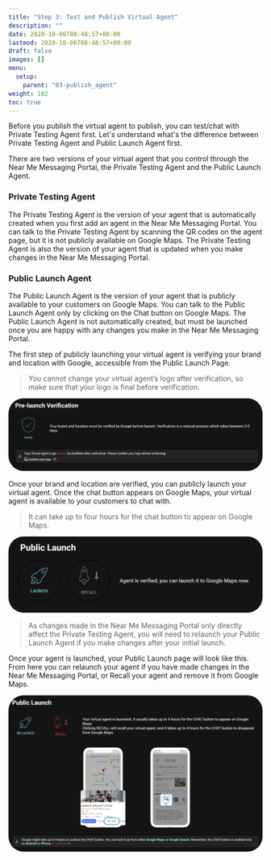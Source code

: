 ```yaml
---
title: "Step 3: Test and Publish Virtual Agent"
description: ""
date: 2020-10-06T08:48:57+00:00
lastmod: 2020-10-06T08:48:57+00:00
draft: false
images: []
menu:
  setup:
    parent: "03-publish_agent"
weight: 102
toc: true
---
```


Before you publish the virtual agent to publish, you can test/chat with Private Testing Agent first. Let's understand what's the difference between Private Testing Agent and Public Launch Agent first.


There are two versions of your virtual agent that you control through the Near Me Messaging Portal, the Private Testing Agent and the Public Launch Agent.


### Private Testing Agent


The Private Testing Agent is the version of your agent that is automatically created when you first add an agent in the Near Me Messaging Portal. You can talk to the Private Testing Agent by scanning the QR codes on the agent page, but it is not publicly available on Google Maps. The Private Testing Agent is also the version of your agent that is updated when you make changes in the Near Me Messaging Portal.

### Public Launch Agent

The Public Launch Agent is the version of your agent that is publicly available to your customers on Google Maps. You can talk to the Public Launch Agent only by clicking on the Chat button on Google Maps. The Public Launch Agent is not automatically created, but must be launched once you are happy with any changes you make in the Near Me Messaging Portal.

The first step of publicly launching your virtual agent is verifying your brand and location with Google, accessible from the Public Launch Page.

 > You cannot change your virtual agent’s logo after verification, so make sure that your logo is final before verification.


<a href="images/verification.png"><img src="images/verification.png" alt="Verification" style="max-width:100%; border-radius: 30px;"></a>


Once your brand and location are verified, you can publicly launch your virtual agent. Once the chat button appears on Google Maps, your virtual agent is available to your customers to chat with.

> It can take up to four hours for the chat button to appear on Google Maps. 

<a href="images/launch.png"><img src="images/launch.png" alt="Launch" style="max-width:100%; border-radius: 30px;"></a>

> As changes made in the Near Me Messaging Portal only directly affect the Private Testing Agent, you will need to relaunch your Public Launch Agent if you make changes after your initial launch.

Once your agent is launched, your Public Launch page will look like this. From here you can relaunch your agent if you have made changes in the Near Me Messaging Portal, or Recall your agent and remove it from Google Maps.

<a href="images/launched.png"><img src="images/launched.png" alt="Launched" style="max-width:100%; border-radius: 30px;"></a>
